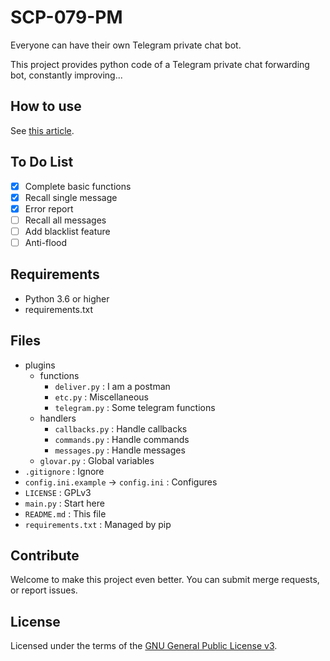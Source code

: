 # SCP-079-PM

Everyone can have their own Telegram private chat bot.

This project provides python code of a Telegram private chat forwarding bot, constantly improving...

## How to use

See [this article](https://scp-079.org/pm/).

## To Do List

- [x] Complete basic functions
- [x] Recall single message
- [x] Error report
- [ ] Recall all messages
- [ ] Add blacklist feature
- [ ] Anti-flood

## Requirements

- Python 3.6 or higher
- requirements.txt

## Files

- plugins
    - functions
        - `deliver.py` : I am a postman
        - `etc.py` : Miscellaneous
        - `telegram.py` : Some telegram functions
    - handlers
        - `callbacks.py` : Handle callbacks
        - `commands.py` : Handle commands
        - `messages.py` : Handle messages
    - `glovar.py` : Global variables
- `.gitignore` : Ignore
- `config.ini.example` -> `config.ini` : Configures
- `LICENSE` : GPLv3
- `main.py` : Start here
- `README.md` : This file
- `requirements.txt` : Managed by pip

## Contribute

Welcome to make this project even better. You can submit merge requests, or report issues.

## License

Licensed under the terms of the [GNU General Public License v3](LICENSE).
